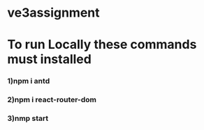 # ve3assignment

# To run Locally these commands must installed

### 1)npm i antd

### 2)npm i react-router-dom

### 3)nmp start
